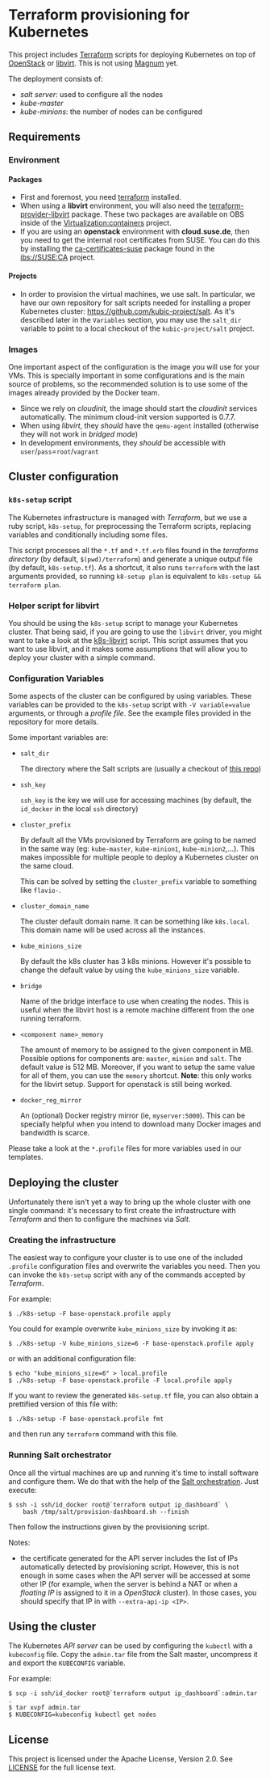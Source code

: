 # Terraform provisioning for Kubernetes

This project includes [Terraform](https://www.terraform.io) scripts for
deploying Kubernetes on top of [OpenStack](https://www.openstack.org/)
or [libvirt](http://libvirt.org/). This is not using
[Magnum](https://wiki.openstack.org/wiki/Magnum) yet.

The deployment consists of:

  * *salt server*: used to configure all the nodes
  * *kube-master*
  * *kube-minions*: the number of nodes can be configured

## Requirements

### Environment

#### Packages

* First and foremost, you need [terraform](https://github.com/hashicorp/terraform)
installed.
* When using a **libvirt** environment, you will also need the
[terraform-provider-libvirt](https://github.com/dmacvicar/terraform-provider-libvirt)
package. These two packages are available on OBS inside of the
[Virtualization:containers](https://build.opensuse.org/project/show/Virtualization:containers) project.
* If you are using an **openstack** environment with **cloud.suse.de**, then you need
to get the internal root certificates from SUSE. You can do this by installing
the [ca-certificates-suse](https://api.suse.de/package/show/SUSE:CA/ca-certificates-suse)
package found in the [ibs://SUSE:CA](https://api.suse.de/project/show/SUSE:CA) project.

#### Projects

* In order to provision the virtual machines, we use salt. In particular, we have
our own repository for salt scripts needed for installing a proper Kubernetes
cluster: https://github.com/kubic-project/salt. As it's described later in the
`Variables` section, you may use the `salt_dir` variable to point to a local
checkout of the `kubic-project/salt` project.

### Images

One important aspect of the configuration is the image you will use for
your VMs. This is specially important in some configurations and is the main
source of problems, so the recommended solution is to use some of the images
already provided by the Docker team.

* Since we rely on *cloudinit*, the image should start the *cloudinit* services
  automatically. The minimum cloud-init version supported is 0.7.7.
* When using _libvirt_, they _should_ have the `qemu-agent` installed (otherwise
  they will not work in _bridged mode_)
* In development environments, they _should_ be accessible with
  `user`/`pass`=`root`/`vagrant`

## Cluster configuration

### `k8s-setup` script

The Kubernetes infrastructure is managed with _Terraform_, but
we use a ruby script, `k8s-setup`, for preprocessing the
Terraform scripts, replacing variables and conditionally
including some files.

This script processes all the `*.tf` and `*.tf.erb` files
found in the _terraforms directory_ (by default, `$(pwd)/terraform`)
and generate a unique output file (by default, `k8s-setup.tf`). As a
shortcut, it also runs `terraform` with the last arguments provided,
so running `k8-setup plan` is equivalent to `k8s-setup && terraform plan`.

### Helper script for libvirt

You should be using the `k8s-setup` script to manage your Kubernetes
cluster. That being said, if you are going to use the `libvirt` driver, you
might want to take a look at the [k8s-libvirt](contrib/libvirt/k8s-libvirt.sh)
script. This script assumes that you want to use libvirt, and it makes some
assumptions that will allow you to deploy your cluster with a simple command.

### Configuration Variables

Some aspects of the cluster can be configured by using variables.
These variables can be provided to the `k8s-setup` script
with `-V variable=value` arguments, or through a _profile
file_. See the example files provided in the repository for more
details.

Some important variables are:

  * `salt_dir`

    The directory where the Salt scripts are (usually a checkout of [this
    repo](https://github.com/kubic-project/salt))

  * `ssh_key`

    `ssh_key` is the key we will use for accessing machines (by default,
    the `id_docker` in the local `ssh` directory)

  * `cluster_prefix`

    By default all the VMs provisioned by Terraform are going to be named in the
    same way (eg: `kube-master`, `kube-minion1`, `kube-minion2`,...). This makes
    impossible for multiple people to deploy a Kubernetes cluster on the same cloud.

    This can be solved by setting the `cluster_prefix` variable to something like
    `flavio-`.

  * `cluster_domain_name`

    The cluster default domain name. It can be something like `k8s.local`. This
    domain name will be used across all the instances.

  * `kube_minions_size`

    By default the k8s cluster has 3 k8s minions. However it's possible to
    change the default value by using the `kube_minions_size` variable.

  * `bridge`

    Name of the bridge interface to use when creating the nodes. This is useful
    when the libvirt host is a remote machine different from the one running
    terraform.

  * `<component name>_memory`

    The amount of memory to be assigned to the given component in MB. Possible
    options for components are: `master`, `minion` and `salt`. The default value
    is 512 MB. Moreover, if you want to setup the same value for all of them,
    you can use the `memory` shortcut. **Note**: this only works for the libvirt
    setup. Support for openstack is still being worked.

  * `docker_reg_mirror`

    An (optional) Docker registry mirror (ie, `myserver:5000`). This can be
    specially helpful when you intend to download many Docker images and
    bandwidth is scarce.

Please take a look at the `*.profile` files for more variables used in
our templates.

## Deploying the cluster

Unfortunately there isn't yet a way to bring up the whole cluster with one
single command: it's necessary to first create the infrastructure with
_Terraform_ and then to configure the machines via _Salt_.

### Creating the infrastructure

The easiest way to configure your cluster is to use one of the included
`.profile` configuration files and overwrite the variables you need.
Then you can invoke the `k8s-setup` script with any of the commands
accepted by _Terraform_.

For example:

```
$ ./k8s-setup -F base-openstack.profile apply
```

You could for example overwrite `kube_minions_size` by invoking it as:

```
$ ./k8s-setup -V kube_minions_size=6 -F base-openstack.profile apply
```

or with an additional configuration file:

```
$ echo "kube_minions_size=6" > local.profile
$ ./k8s-setup -F base-openstack.profile -F local.profile apply
```

If you want to review the generated `k8s-setup.tf` file, you can also
obtain a prettified version of this file with:

```
$ ./k8s-setup -F base-openstack.profile fmt
```

and then run any `terraform` command with this file.

### Running Salt orchestrator

Once all the virtual machines are up and running it's time to install
software and configure them. We do that with the help of the [Salt orchestration](https://docs.saltstack.com/en/latest/topics/tutorials/states_pt5.html#orchestrate-runner).
Just execute:

```
$ ssh -i ssh/id_docker root@`terraform output ip_dashboard` \
    bash /tmp/salt/provision-dashboard.sh --finish
```

Then follow the instructions given by the provisioning script.

Notes:

* the certificate generated for the API server includes the list of IPs
automatically detected by provisioning script. However, this is not enough
in some cases when the API server will be accessed at some other IP
(for example, when the server is behind a NAT or when a _floating IP_ is
assigned to it in a _OpenStack_ cluster). In those cases, you should
specify that IP in with `--extra-api-ip <IP>`.

## Using the cluster

The Kubernetes _API server_ can be used by configuring the `kubectl`
with a `kubeconfig` file. Copy the `admin.tar` file from the Salt master,
uncompress it and export the `KUBECONFIG` variable.

For example:

```
$ scp -i ssh/id_docker root@`terraform output ip_dashboard`:admin.tar .
$ tar xvpf admin.tar
$ KUBECONFIG=kubeconfig kubectl get nodes
```

## License

This project is licensed under the Apache License, Version 2.0. See
[LICENSE](https://github.com/kubic-project/salt/blob/master/LICENSE) for the full
license text.
